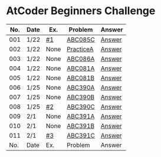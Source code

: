 # AtCoder Beginners Challenge


| No. | Date | Ex. | Problem | Answer |
| --- | ---- | --- | ------- | ------ |
| 001 | 1/22 | [#1](https://github.com/Riochin/AtCoder/issues/1) | [ABC085C](https://atcoder.jp/contests/abs/tasks/abc085_c) | [Answer](https://github.com/Riochin/AtCoder/tree/main/ABS/ABC085C) |
| 002 | 1/22 | None | [PracticeA](https://atcoder.jp/contests/abs/tasks/practice_1) | [Answer](https://github.com/Riochin/AtCoder/tree/main/ABS/practiceA) |
| 003 | 1/22 | None | [ABC086A](https://atcoder.jp/contests/abs/tasks/abc086_a) | [Answer](https://github.com/Riochin/AtCoder/tree/main/ABS/ABC086A) |
| 004 | 1/22 | None | [ABC081A](https://atcoder.jp/contests/abs/tasks/abc081_a) | [Answer](https://github.com/Riochin/AtCoder/tree/main/ABS/ABC081A) |
| 005 | 1/22 | None | [ABC081B](https://atcoder.jp/contests/abs/tasks/abc081_b) | [Answer](https://github.com/Riochin/AtCoder/tree/main/ABS/ABC081B) |
| 006 | 1/25 | None | [ABC390A](https://atcoder.jp/contests/abc390/tasks/abc390_a) | [Answer](https://github.com/Riochin/AtCoder/tree/main/ABC/ABC390A) |
| 007 | 1/25 | None | [ABC390B](https://atcoder.jp/contests/abc390/tasks/abc390_b) | [Answer](https://github.com/Riochin/AtCoder/tree/main/ABC/ABC390B) |
| 008 | 1/25 | [#2](https://github.com/Riochin/AtCoder/issues/2) | [ABC390C](https://atcoder.jp/contests/abc390/tasks/abc390_c) | [Answer](https://github.com/Riochin/AtCoder/tree/main/ABC/ABC390C) |
| 009 | 2/1 | None | [ABC391A](https://atcoder.jp/contests/abc391/tasks/abc391_a) | [Answer](https://github.com/Riochin/AtCoder/tree/main/ABC/ABC391/ABC391A) |
| 010 | 2/1 | None | [ABC391B](https://atcoder.jp/contests/abc391/tasks/abc391_b) | [Answer](https://github.com/Riochin/AtCoder/tree/main/ABC/ABC391/ABC391B) |
| 011 | 2/1 | [#3](https://github.com/Riochin/AtCoder/issues/3) | [ABC391C](https://atcoder.jp/contests/abc391/tasks/abc391_c) | [Answer](https://github.com/Riochin/AtCoder/tree/main/ABC/ABC391/ABC391C) |
| No. | Date | Ex. | Problem | Answer |
